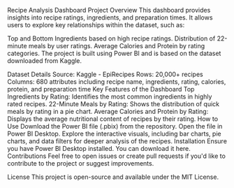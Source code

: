 Recipe Analysis Dashboard
Project Overview
This dashboard provides insights into recipe ratings, ingredients, and preparation times. It allows users to explore key relationships within the dataset, such as:

Top and Bottom Ingredients based on high recipe ratings.
Distribution of 22-minute meals by user ratings.
Average Calories and Protein by rating categories.
The project is built using Power BI and is based on the dataset downloaded from Kaggle.

Dataset Details
Source: Kaggle - EpiRecipes
Rows: 20,000+ recipes
Columns: 680 attributes including recipe name, ingredients, rating, calories, protein, and preparation time
Key Features of the Dashboard
Top Ingredients by Rating: Identifies the most common ingredients in highly rated recipes.
22-Minute Meals by Rating: Shows the distribution of quick meals by rating in a pie chart.
Average Calories and Protein by Rating: Displays the average nutritional content of recipes by their rating.
How to Use
Download the Power BI file (.pbix) from the repository.
Open the file in Power BI Desktop.
Explore the interactive visuals, including bar charts, pie charts, and data filters for deeper analysis of the recipes.
Installation
Ensure you have Power BI Desktop installed. You can download it here.
Contributions
Feel free to open issues or create pull requests if you'd like to contribute to the project or suggest improvements.

License
This project is open-source and available under the MIT License.

